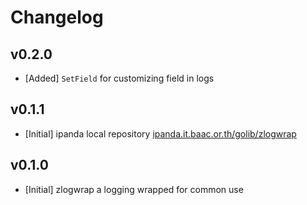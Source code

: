 # Changelog

## v0.2.0

- [Added] `SetField` for customizing field in logs

## v0.1.1

- [Initial] ipanda local repository [ipanda.it.baac.or.th/golib/zlogwrap](ipanda.it.baac.or.th/golib/zlogwrap)

## v0.1.0

- [Initial] zlogwrap a logging wrapped for common use
